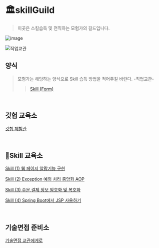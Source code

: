 # 🏛️skillGuild
> 이곳은 스킬습득 및 전직하는 모험가의 길드입니다.  </br>

![image](https://github.com/user-attachments/assets/35087698-e979-436f-a65a-1f42be2d3428)


![직업교관](https://github.com/user-attachments/assets/46834c0d-aaa6-4b68-a720-af3d77f52746)

## 양식
> 모험가는 해당하는 양식으로 Skill 습득 방법을 적어주길 바란다. -직업교관-
> > [Skill (Form)](https://github.com/chaSunil/skillGuild/issues/3)
</br>

## 깃헙 교육소

[깃헙 체험관](https://learngitbranching.js.org/?locale=ko)

</br>

## 📖Skill 교육소

[Skill (1) 웹 페이지 알람기능 구현](https://github.com/chaSunil/skillGuild/issues/1)

[Skill (2) Exception 예외 처리 중앙화 AOP](https://github.com/chaSunil/skillGuild/issues/3)

[Skill (3) 주문,결제 정보 암호화 및 복호화](https://github.com/chaSunil/skillGuild/issues/4)

[Skill (4) Spring Boot에서 JSP 사용하기](https://backendcode.tistory.com/121)

</br>

## 기술면접 준비소

[기술면접 교관에게로](https://www.notion.so/Once-a-week-71ab9095d2124f20b17310bc83b03724?pvs=4)
